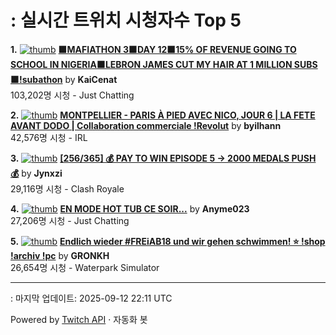 # : 실시간 트위치 시청자수 Top 5

**1.** [![thumb](https://static-cdn.jtvnw.net/previews-ttv/live_user_kaicenat-320x180.jpg)](https://twitch.tv/KaiCenat)
**[🟫MAFIATHON 3🟫DAY 12🟫15% OF REVENUE GOING TO SCHOOL IN NIGERIA🟫LEBRON JAMES CUT MY HAIR AT 1 MILLION SUBS🟫!subathon](https://twitch.tv/KaiCenat)** by **KaiCenat**<br>103,202명 시청  - Just Chatting

**2.** [![thumb](https://static-cdn.jtvnw.net/previews-ttv/live_user_byilhann-320x180.jpg)](https://twitch.tv/byilhann)
**[MONTPELLIER - PARIS À PIED AVEC NICO, JOUR 6 | LA FETE AVANT DODO | Collaboration commerciale !Revolut](https://twitch.tv/byilhann)** by **byilhann**<br>42,576명 시청  - IRL

**3.** [![thumb](https://static-cdn.jtvnw.net/previews-ttv/live_user_jynxzi-320x180.jpg)](https://twitch.tv/Jynxzi)
**[[256/365] 💰 PAY TO WIN EPISODE 5 -> 2000 MEDALS PUSH 💰](https://twitch.tv/Jynxzi)** by **Jynxzi**<br>29,116명 시청  - Clash Royale

**4.** [![thumb](https://static-cdn.jtvnw.net/previews-ttv/live_user_anyme023-320x180.jpg)](https://twitch.tv/Anyme023)
**[EN MODE HOT TUB CE SOIR...](https://twitch.tv/Anyme023)** by **Anyme023**<br>27,206명 시청  - Just Chatting

**5.** [![thumb](https://static-cdn.jtvnw.net/previews-ttv/live_user_gronkh-320x180.jpg)](https://twitch.tv/GRONKH)
**[Endlich wieder #FREiAB18 und wir gehen schwimmen! ⭐ !shop !archiv !pc](https://twitch.tv/GRONKH)** by **GRONKH**<br>26,654명 시청  - Waterpark Simulator


---
: 마지막 업데이트: 2025-09-12 22:11 UTC

Powered by [Twitch API](https://dev.twitch.tv/docs/api/reference) · 자동화 봇